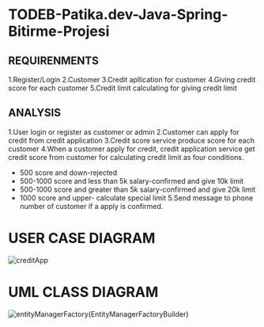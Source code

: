 # TODEB-Patika.dev-Java-Spring-Bitirme-Projesi

## REQUIRENMENTS

1.Register/Login
2.Customer
3.Credit apllication for customer
4.Giving credit score for each customer
5.Credit limit calculating for giving credit limit


## ANALYSIS

1.User login or register as customer or admin
2.Customer can apply for credit from credit application 
3.Credit score service produce score for each customer
4.When a customer apply for credit, credit application service get credit score from customer for calculating credit limit as four conditions.
- 500 score and down-rejected
- 500-1000 score and less than 5k salary-confirmed and give 10k limit
- 500-1000 score and greater than 5k salary-confirmed and give 20k limit
- 1000 score and upper- calculate special limit
5.Send message to phone number of customer if a apply is confirmed.


# USER CASE DIAGRAM


![creditApp](https://user-images.githubusercontent.com/82233346/184532300-0522f807-8fcd-4f1a-956d-372d18ba9a76.png)


# UML CLASS DIAGRAM


![entityManagerFactory(EntityManagerFactoryBuilder)](https://user-images.githubusercontent.com/82233346/184551807-f9f3dbde-532f-406c-8200-1b7bc6081d37.png)
